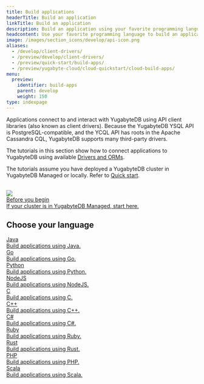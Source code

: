 ```yaml
---
title: Build applications
headerTitle: Build an application
linkTitle: Build an application
description: Build an application using your favorite programming language.
headcontent: Use your favorite programming language to build an application that uses YSQL or YCQL APIs.
image: /images/section_icons/develop/api-icon.png
aliases:
  - /develop/client-drivers/
  - /preview/develop/client-drivers/
  - /preview/quick-start/build-apps/
  - /preview/yugabyte-cloud/cloud-quickstart/cloud-build-apps/
menu:
  preview:
    identifier: build-apps
    parent: develop
    weight: 150
type: indexpage
---
```


Applications connect to and interact with YugabyteDB using API client libraries (also known as client drivers). Because the YugabyteDB YSQL API is PostgreSQL-compatible, and the YCQL API has roots in the Apache Cassandra CQL, YugabyteDB supports many third-party drivers.

The tutorials in this section show how to connect applications to YugabyteDB using available [Drivers and ORMs](../../drivers-orms/).

The tutorials assume you have deployed a YugabyteDB cluster in YugabyteDB Managed or locally. Refer to [Quick start](../../quick-start-yugabytedb-managed/).<br><br>

<div class="row">

  <div class="col-12 col-md-6 col-lg-12 col-xl-6">
  <a class="section-link icon-offset" href="cloud-add-ip/">
    <div class="head">
        <img class="icon" src="/images/section_icons/deploy/checklist.png" aria-hidden="true" />
      <div class="title">Before you begin</div>
    </div>
    <div class="body">
      If your cluster is in YugabyteDB Managed, start here.
    </div>
  </a>
  </div>
</div>

## Choose your language

<div class="row">

  <div class="col-12 col-md-6 col-lg-12 col-xl-6">
    <a class="section-link icon-offset" href="java/cloud-ysql-yb-jdbc/">
      <div class="head">
        <div class="icon">
          <i class="fa-brands fa-java"></i>
        </div>
        <div class="title">Java</div>
      </div>
      <div class="body">
        Build applications using Java.
      </div>
    </a>
  </div>

  <div class="col-12 col-md-6 col-lg-12 col-xl-6">
    <a class="section-link icon-offset" href="go/cloud-ysql-go/">
      <div class="head">
        <div class="icon">
          <i class="fa-brands fa-golang"></i>
        </div>
        <div class="title">Go</div>
      </div>
      <div class="body">
        Build applications using Go.
      </div>
    </a>
  </div>

  <div class="col-12 col-md-6 col-lg-12 col-xl-6">
    <a class="section-link icon-offset" href="python/cloud-ysql-python/">
      <div class="head">
        <div class="icon">
          <i class="fa-brands fa-python"></i>
        </div>
        <div class="title">Python</div>
      </div>
      <div class="body">
        Build applications using Python.
      </div>
    </a>
  </div>

  <div class="col-12 col-md-6 col-lg-12 col-xl-6">
    <a class="section-link icon-offset" href="nodejs/cloud-ysql-node/">
      <div class="head">
        <div class="icon">
          <i class="fa-brands fa-node-js"></i>
        </div>
        <div class="title">NodeJS</div>
      </div>
      <div class="body">
        Build applications using NodeJS.
      </div>
    </a>
  </div>

  <div class="col-12 col-md-6 col-lg-12 col-xl-6">
    <a class="section-link icon-offset" href="c/cloud-ysql-c/">
      <div class="head">
        <div class="icon">
          <i class="icon-c"></i>
        </div>
        <div class="title">C</div>
      </div>
      <div class="body">
        Build applications using C.
      </div>
    </a>
  </div>

  <div class="col-12 col-md-6 col-lg-12 col-xl-6">
    <a class="section-link icon-offset" href="cpp/cloud-ysql-cpp/">
      <div class="head">
        <div class="icon">
          <i class="icon-cplusplus"></i>
        </div>
        <div class="title">C++</div>
      </div>
      <div class="body">
        Build applications using C++.
      </div>
    </a>
  </div>

  <div class="col-12 col-md-6 col-lg-12 col-xl-6">
    <a class="section-link icon-offset" href="csharp/cloud-ysql-csharp/">
      <div class="head">
        <div class="icon">
          <i class="icon-csharp"></i>
        </div>
        <div class="title">C#</div>
      </div>
      <div class="body">
        Build applications using C#.
      </div>
    </a>
  </div>

  <div class="col-12 col-md-6 col-lg-12 col-xl-6">
    <a class="section-link icon-offset" href="ruby/cloud-ysql-ruby/">
      <div class="head">
        <div class="icon">
          <i class="icon-ruby"></i>
        </div>
        <div class="title">Ruby</div>
      </div>
      <div class="body">
        Build applications using Ruby.
      </div>
    </a>
  </div>

  <div class="col-12 col-md-6 col-lg-12 col-xl-6">
    <a class="section-link icon-offset" href="rust/cloud-ysql-rust/">
      <div class="head">
        <div class="icon">
          <i class="fa-brands fa-rust"></i>
        </div>
        <div class="title">Rust</div>
      </div>
      <div class="body">
        Build applications using Rust.
      </div>
    </a>
  </div>

  <div class="col-12 col-md-6 col-lg-12 col-xl-6">
    <a class="section-link icon-offset" href="php/cloud-ysql-php/">
      <div class="head">
        <div class="icon">
          <i class="fa-brands fa-php"></i>
        </div>
        <div class="title">PHP</div>
      </div>
      <div class="body">
        Build applications using PHP.
      </div>
    </a>
  </div>

  <div class="col-12 col-md-6 col-lg-12 col-xl-6">
    <a class="section-link icon-offset" href="scala/ycql/">
      <div class="head">
        <div class="icon">
          <i class="icon-scala"></i>
        </div>
        <div class="title">Scala</div>
      </div>
      <div class="body">
        Build applications using Scala.
      </div>
    </a>
  </div>

</div>
